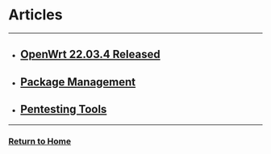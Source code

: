 # Articles
---

* ## [OpenWrt 22.03.4 Released](openwrt-22.03.4-released/)
* ## [Package Management](package-management/)
* ## [Pentesting Tools](pentesting-tools/)

---
### [Return to Home](../)
